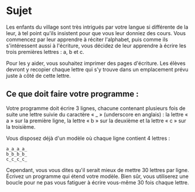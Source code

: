 # Sujet

Les enfants du village sont très intrigués par votre langue si différente de la leur, à tel point qu'ils insistent pour que vous leur donniez des cours. Vous commencez par leur apprendre à réciter l'alphabet, puis comme ils s'intéressent aussi à l'écriture, vous décidez de leur apprendre à écrire les trois premières lettres : a, b et c.

Pour les y aider, vous souhaitez imprimer des pages d'écriture. Les élèves devront y recopier chaque lettre qui s'y trouve dans un emplacement prévu juste à côté de cette lettre.

## Ce que doit faire votre programme :
Votre programme doit écrire 3 lignes, chacune contenant plusieurs fois de suite une lettre suivie du caractère « _ » (underscore en anglais) : la lettre « a » sur la première ligne, la lettre « b » sur la deuxième et la lettre « c » sur la troisième.

Vous disposez déjà d'un modèle où chaque ligne contient 4 lettres :

```
a_a_a_a_ 
b_b_b_b_
c_c_c_c_
```

Cependant, vous vous dites qu'il serait mieux de mettre 30 lettres par ligne. Écrivez un programme qui étend votre modèle. Bien sûr, vous utiliserez une boucle pour ne pas vous fatiguer à écrire vous-même 30 fois chaque lettre.